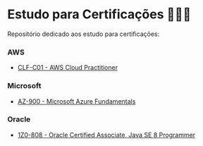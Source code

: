 # Estudo para Certificações 👨🏻‍🔬

Repositório dedicado aos estudo para certificações:

### AWS

- [CLF-C01 - AWS Cloud Practitioner](/aws/clf-c01/README.md)

### Microsoft

- [AZ-900 - Microsoft Azure Fundamentals](/microsoft/az-900/README.md)

### Oracle

- [1Z0-808 - Oracle Certified Associate, Java SE 8 Programmer](/oracle/1z0-808/README.md)
